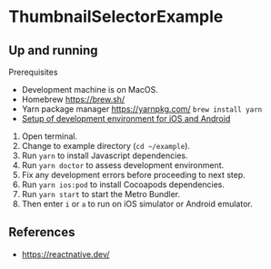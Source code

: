 # ThumbnailSelectorExample

## Up and running

Prerequisites

- Development machine is on MacOS.
- Homebrew <https://brew.sh/>
- Yarn package manager <https://yarnpkg.com/> `brew install yarn`
- [Setup of development environment for iOS and Android](https://reactnative.dev/docs/environment-setup)

1. Open terminal.
2. Change to example directory (`cd ~/example`).
3. Run `yarn` to install Javascript dependencies.
4. Run `yarn doctor` to assess development environment.
5. Fix any development errors before proceeding to next step.
6. Run `yarn ios:pod` to install Cocoapods dependencies.
7. Run `yarn start` to start the Metro Bundler.
8. Then enter `i` or `a` to run on iOS simulator or Android emulator.

## References

- <https://reactnative.dev/>

